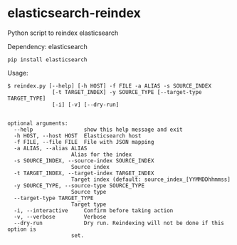 # elasticsearch-reindex
Python script to reindex elasticsearch

Dependency: elasticsearch

    pip install elasticsearch

Usage:

    $ reindex.py [--help] [-h HOST] -f FILE -a ALIAS -s SOURCE_INDEX
                  [-t TARGET_INDEX] -y SOURCE_TYPE [--target-type TARGET_TYPE]
                  [-i] [-v] [--dry-run]


    optional arguments:
      --help                show this help message and exit
      -h HOST, --host HOST  Elasticsearch host
      -f FILE, --file FILE  File with JSON mapping
      -a ALIAS, --alias ALIAS
                        Alias for the index
      -s SOURCE_INDEX, --source-index SOURCE_INDEX
                        Source index
      -t TARGET_INDEX, --target-index TARGET_INDEX
                        Target index (default: source_index_[YYMMDDhhmmss]
      -y SOURCE_TYPE, --source-type SOURCE_TYPE
                        Source type
      --target-type TARGET_TYPE
                        Target type
      -i, --interactive     Confirm before taking action
      -v, --verbose         Verbose
      --dry-run             Dry run. Reindexing will not be done if this option is
                        set.
